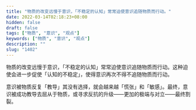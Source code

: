 ```yaml
---
title: "物质的改变远慢于意识，「不稳定的认知」常常迫使意识追随物质而行动。"
date: 2022-03-14T02:18:23+08:00
hidden: false
draft: false
tags: ["物质", "意识", "观点"]
keywords: ["物质", "意识", "观点"]
description: ""
slug: "1402"
---
```


物质的改变远慢于意识，「不稳定的认知」常常迫使意识追随物质而行动。这种迫使会进一步促使「认知的不稳定」，使得意识再次不得不追随物质而行动。

意识被物质反复「教导」其没有选择，就会越来越「慌张」和「敏感」。最终，意识被成功教导去屈从于物质，或寻求反抗的升级——更加的极端与对立——最终割裂。